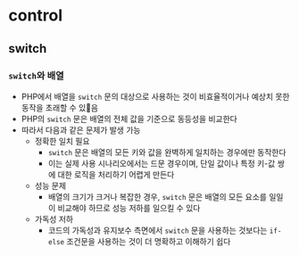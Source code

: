 # control

## switch

### `switch`와 배열

- PHP에서 배열을 `switch` 문의 대상으로 사용하는 것이 비효율적이거나 예상치 못한 동작을 초래할 수 있음
- PHP의 `switch` 문은 배열의 전체 값을 기준으로 동등성을 비교한다
- 따라서 다음과 같은 문제가 발생 가능
    - 정확한 일치 필요
        - `switch` 문은 배열의 모든 키와 값을 완벽하게 일치하는 경우에만 동작한다
        - 이는 실제 사용 시나리오에서는 드문 경우이며, 단일 값이나 특정 키-값 쌍에 대한 로직을 처리하기 어렵게 만든다
    - 성능 문제
        - 배열의 크기가 크거나 복잡한 경우, `switch` 문은 배열의 모든 요소를 일일이 비교해야 하므로 성능 저하를 일으킬 수 있다
    - 가독성 저하
        - 코드의 가독성과 유지보수 측면에서 `switch` 문을 사용하는 것보다는 `if-else` 조건문을 사용하는 것이 더 명확하고 이해하기 쉽다

